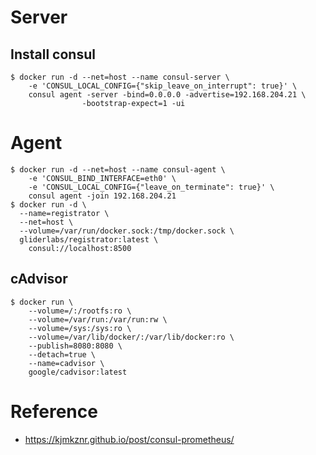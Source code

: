 # Server

## Install consul

    $ docker run -d --net=host --name consul-server \
        -e 'CONSUL_LOCAL_CONFIG={"skip_leave_on_interrupt": true}' \
        consul agent -server -bind=0.0.0.0 -advertise=192.168.204.21 \
                    -bootstrap-expect=1 -ui

# Agent

    $ docker run -d --net=host --name consul-agent \
        -e 'CONSUL_BIND_INTERFACE=eth0' \
        -e 'CONSUL_LOCAL_CONFIG={"leave_on_terminate": true}' \
        consul agent -join 192.168.204.21
    $ docker run -d \
      --name=registrator \
      --net=host \
      --volume=/var/run/docker.sock:/tmp/docker.sock \
      gliderlabs/registrator:latest \
        consul://localhost:8500

## cAdvisor

    $ docker run \
        --volume=/:/rootfs:ro \
        --volume=/var/run:/var/run:rw \
        --volume=/sys:/sys:ro \
        --volume=/var/lib/docker/:/var/lib/docker:ro \
        --publish=8080:8080 \
        --detach=true \
        --name=cadvisor \
        google/cadvisor:latest

# Reference

- https://kjmkznr.github.io/post/consul-prometheus/
